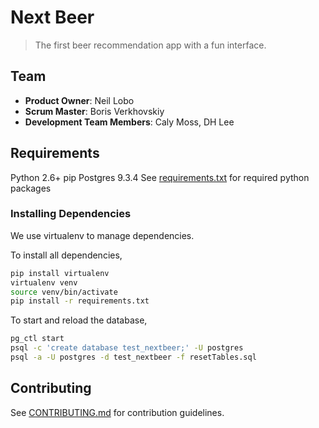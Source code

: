 # Next Beer

> The first beer recommendation app with a fun interface.

## Team

  - __Product Owner__: Neil Lobo
  - __Scrum Master__: Boris Verkhovskiy
  - __Development Team Members__: Caly Moss, DH Lee

## Requirements

Python 2.6+
pip
Postgres 9.3.4
See [requirements.txt](requirements.txt) for required python packages

### Installing Dependencies


We use virtualenv to manage dependencies.

To install all dependencies,

```sh
pip install virtualenv
virtualenv venv
source venv/bin/activate
pip install -r requirements.txt
```

To start and reload the database,

```sh
pg_ctl start
psql -c 'create database test_nextbeer;' -U postgres
psql -a -U postgres -d test_nextbeer -f resetTables.sql
```

## Contributing

See [CONTRIBUTING.md](CONTRIBUTING.md) for contribution guidelines.
